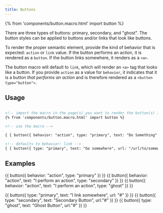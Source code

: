 ```yaml
---
title: Buttons 
---
```


{% from 'components/button.macro.html' import button %}

There are three types of buttons: primary, secondary, and "ghost". The button styles can be applied to buttons and/or links that look like buttons.

To render the proper semantic element, provide the kind of behavior that is expected: `action` or `link` value. If the button performs an action, it is rendered as a `button`. If the button links somewhere, it renders as a `<a>`.

The button macro will default to `link`, which will render an <code>&lt;a&gt;</code> tag that looks like a button. If you provide `action` as a value for `behavior`, it indicates that it is a button _that performs an action_ and is therefore rendered as a `<button type="button">`.

## Usage

```html

<!-- import the macro in the page(s) you want to render the button(s) in -->
{% from 'components/button.macro.html' import button %}

<!-- use the macro -->

{ { button({ behavior: "action", type: "primary", text: "Do Something" }) } }

<!-- defaults to behavior: link -->
{ { button({ type: "primary", text: "Go somewhere", url: "/url/to/somewhere/" }) } }
```

## Examples

{{ button({ behavior: "action", type: "primary" }) }}
{{ button({ behavior: "action", text: "I perform an action", type: "secondary" }) }}
{{ button({ behavior: "action", text: "I perform an action", type: "ghost" }) }}

{{ button({ type: "primary", text: "I link somewhere", url: "#" }) }}
{{ button({ type: "secondary", text: "Secondary Button", url:"#" }) }}
{{ button({ type: "ghost", text: "Ghost Button", url:"#" }) }}
